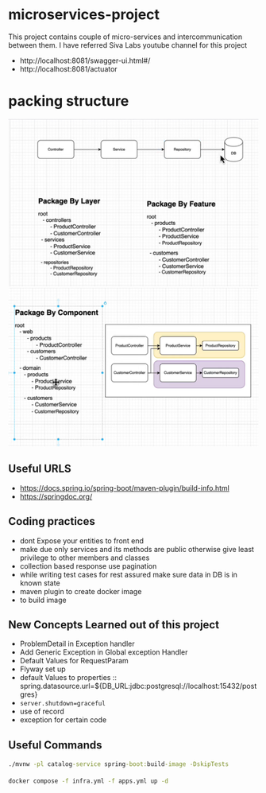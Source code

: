 # microservices-project
This project contains couple of micro-services and intercommunication between them. I have referred Siva Labs youtube channel for this project 

- http://localhost:8081/swagger-ui.html#/
- http://localhost:8081/actuator

# packing structure 

![img.png](img.png)
![img_1.png](img_1.png)

## Useful URLS

- https://docs.spring.io/spring-boot/maven-plugin/build-info.html
- https://springdoc.org/


## Coding practices

- dont Expose your entities to front end
- make due only services and its methods are public otherwise give least privilege to other members and classes
- collection based response use pagination
- while writing test cases for rest assured make sure data in DB is in known state
- maven plugin to create docker image
- to build image

## New Concepts Learned out of this project

- ProblemDetail in Exception handler
- Add Generic Exception in Global exception Handler 
- Default Values for RequestParam
- Flyway set up
- default Values to properties  :: spring.datasource.url=${DB_URL:jdbc:postgresql://localhost:15432/postgres}
- `server.shutdown=graceful`
- use of record
- exception for certain code

## Useful Commands 

````cmd
./mvnw -pl catalog-service spring-boot:build-image -DskipTests 

docker compose -f infra.yml -f apps.yml up -d
````


